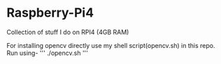 # Raspberry-Pi4
Collection of stuff I do on RPI4 (4GB RAM)

For installing opencv directly use my shell script(opencv.sh) in this repo.
Run using-
'''
./opencv.sh
'''
